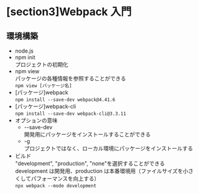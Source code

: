# [section3]Webpack 入門

## 環境構築

- node.js
- npm init  
   プロジェクトの初期化
- npm view  
   パッケージの各種情報を参照することができる  
   `npm view [パッケージ名]`
- [パッケージ]webpack  
  `npm install --save-dev webpack@4.41.6`
- [パッケージ]webpack-cli  
  `npm install --save-dev webpack-cli@3.3.11`
- オプションの意味
  - --save-dev  
     開発用にパッケージをインストールすることができる
  - -g  
     プロジェクトではなく、ローカル環境にパッケージをインストールする
- ビルド  
   "development", "production", "none"を選択することができる  
   development は開発用、production は本番環境用（ファイルサイズを小さくしてパフォーマンスを向上する）      
  `npx webpack --mode development`
